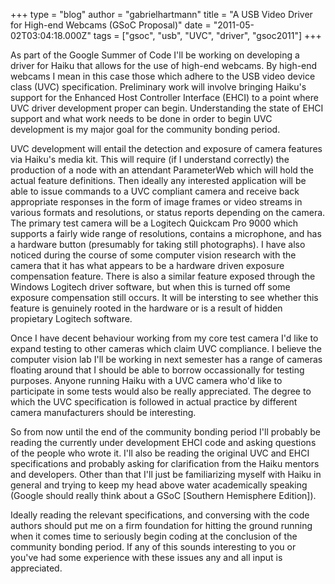 +++
type = "blog"
author = "gabrielhartmann"
title = "A USB Video Driver for High-end Webcams (GSoC Proposal)"
date = "2011-05-02T03:04:18.000Z"
tags = ["gsoc", "usb", "UVC", "driver", "gsoc2011"]
+++

As part of the Google Summer of Code I'll be working on developing a driver for Haiku that allows for the use of high-end webcams.  By high-end webcams I mean in this case those which adhere to the USB video device class (UVC) specification.  Preliminary work will involve bringing Haiku's support for the Enhanced Host Controller Interface (EHCI) to a point where UVC driver development proper can begin.  Understanding the state of EHCI support and what work needs to be done in order to begin UVC development is my major goal for the community bonding period.

UVC development will entail the detection and exposure of camera features via Haiku's media kit.  This will require (if I understand correctly) the production of a node with an attendant ParameterWeb which will hold the actual feature definitions.  Then ideally any interested application will be able to issue commands to a UVC compliant camera and receive back appropriate responses in the form of image frames or video streams in various formats and resolutions, or status reports depending on the camera.  The primary test camera will be a Logitech Quickcam Pro 9000 which supports a fairly wide range of resolutions, contains a microphone, and has a hardware button (presumably for taking still photographs).  I have also noticed during the course of some computer vision research with the camera that it has what appears to be a hardware driven exposure compensation feature.  There is also a similar feature exposed through the Windows Logitech driver software, but when this is turned off some exposure compensation still occurs.  It will be intersting to see whether this feature is genuinely rooted in the hardware or is a result of hidden propietary Logitech software.

<!--more-->

Once I have decent behaviour working from my core test camera I'd like to expand testing to other cameras which claim UVC compliance.  I believe the computer vision lab I'll be working in next semester has a range of cameras floating around that I should be able to borrow occassionally for testing purposes.  Anyone running Haiku with a UVC camera who'd like to participate in some tests would also be really appreciated.  The degree to which the UVC specification is followed in actual practice by different camera manufacturers should be interesting.

So from now until the end of the community bonding period I'll probably be reading the currently under development EHCI code and asking questions of the people who wrote it.  I'll also be reading the original UVC and EHCI specifications and probably asking for clarification from the Haiku mentors and developers.  Other than that I'll just be familiarizing myself with Haiku in general and trying to keep my head above water academically speaking (Google should really think about a GSoC [Southern Hemisphere Edition]).

Ideally reading the relevant specifications, and conversing with the code authors should put me on a firm foundation for hitting the ground running when it comes time to seriously begin coding at the conclusion of the community bonding period.  If any of this sounds interesting to you or you've had some experience with these issues any and all input is appreciated.